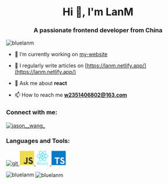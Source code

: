<h1 align="center">Hi 👋, I'm LanM</h1>
<h3 align="center">A passionate frontend developer from China</h3>

<p align="left"> <img src="https://komarev.com/ghpvc/?username=bluelanm&label=Profile%20views&color=0e75b6&style=flat" alt="bluelanm" /> </p>

- 🔭 I’m currently working on [my-website](https://github.com/BlueLanM/my-website)

- 📝 I regularly write articles on [https://lanm.netlify.app/](https://lanm.netlify.app/)

- 💬 Ask me about **react**

- 📫 How to reach me **w2351406802@163.com**

<h3 align="left">Connect with me:</h3>
<p align="left">
<a href="https://twitter.com/jason__wang_" target="blank"><img align="center" src="https://raw.githubusercontent.com/rahuldkjain/github-profile-readme-generator/master/src/images/icons/Social/twitter.svg" alt="jason__wang_" height="30" width="40" /></a>

</p>

<h3 align="left">Languages and Tools:</h3>
<p align="left"> <a href="https://git-scm.com/" target="_blank" rel="noreferrer"> <img src="https://www.vectorlogo.zone/logos/git-scm/git-scm-icon.svg" alt="git" width="40" height="40"/> </a> <a href="https://developer.mozilla.org/en-US/docs/Web/JavaScript" target="_blank" rel="noreferrer"> <img src="https://raw.githubusercontent.com/devicons/devicon/master/icons/javascript/javascript-original.svg" alt="javascript" width="40" height="40"/> </a> <a href="https://reactjs.org/" target="_blank" rel="noreferrer"> <img src="https://raw.githubusercontent.com/devicons/devicon/master/icons/react/react-original-wordmark.svg" alt="react" width="40" height="40"/> </a> <a href="https://www.typescriptlang.org/" target="_blank" rel="noreferrer"> <img src="https://raw.githubusercontent.com/devicons/devicon/master/icons/typescript/typescript-original.svg" alt="typescript" width="40" height="40"/> </a> </p>

<p><img align="left" src="https://github-readme-stats.vercel.app/api/top-langs?username=bluelanm&show_icons=true&locale=en&layout=compact" alt="bluelanm" /></p>

<p>&nbsp;<img align="center" src="https://github-readme-stats.vercel.app/api?username=bluelanm&show_icons=true&theme=dracula&locale=en" alt="bluelanm" /></p>
